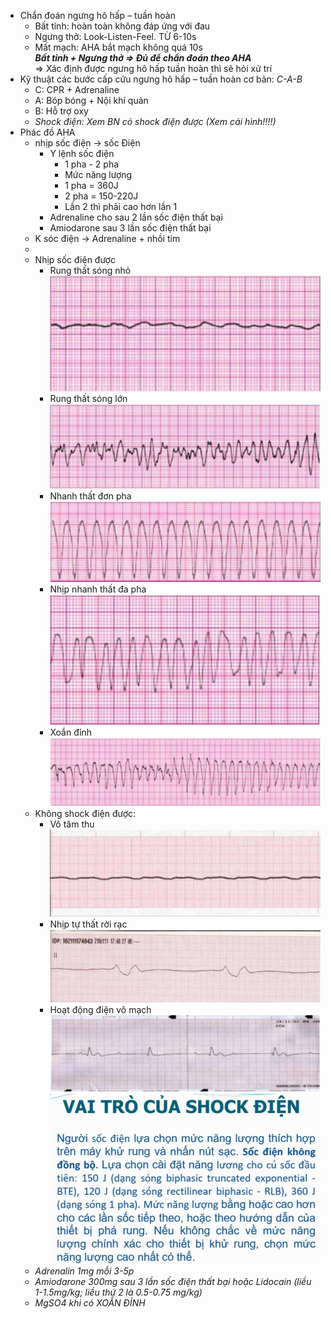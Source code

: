 - Chẩn đoán ngưng hô hấp – tuần hoàn  
	- Bất tỉnh: hoàn toàn không đáp ứng với đau  
	- Ngưng thở: Look-Listen-Feel. TỪ 6-10s  
	- Mất mạch: AHA bắt mạch không quá 10s  
	**_Bất tỉnh + Ngưng thở => Đủ để chẩn đoán theo AHA_**  
⇒ Xác định được ngưng hô hấp tuần hoàn thì sẽ hỏi xử trí  
- Kỹ thuật các bước cấp cứu ngưng hô hấp – tuần hoàn cơ bản: _C-A-B_  
	- C: CPR + Adrenaline  
	- A: Bóp bóng + Nội khí quản  
	- B: Hỗ trợ oxy  
	- _Shock điện: Xem BN có shock điện được (Xem cái hình!!!!)_  
- Phác đồ AHA  
	- nhịp sốc điện -> sốc Điện  
		- Y lệnh sốc điện  
			- 1 pha - 2 pha  
			- Mức năng lượng  
			- 1 pha = 360J  
			- 2 pha = 150-220J  
			- Lần 2 thì phải cao hơn lần 1   
		- Adrenaline cho sau 2 lần sốc điện thất bại  
		- Amiodarone sau 3 lần sốc điện thất bại  
	- K sóc điện -> Adrenaline + nhồi tim  
	-   
	- Nhịp sốc điện được  
		- Rung thất sóng nhỏ  
		![Buổi 8 - Hệ Tim mạch - Hệ nội tiết-1687397241997.jpeg](../../../200%20Files/image/image/Bu%E1%BB%95i%208%20-%20H%E1%BB%87%20Tim%20m%E1%BA%A1ch%20-%20H%E1%BB%87%20n%E1%BB%99i%20ti%E1%BA%BFt-1687397241997.jpeg)  
		- Rung thất sóng lớn  
		![Buổi 8 - Hệ Tim mạch - Hệ nội tiết-1687397247334.jpeg](../../../200%20Files/image/image/Bu%E1%BB%95i%208%20-%20H%E1%BB%87%20Tim%20m%E1%BA%A1ch%20-%20H%E1%BB%87%20n%E1%BB%99i%20ti%E1%BA%BFt-1687397247334.jpeg)  
		- Nhanh thất đơn pha  
		![Buổi 8 - Hệ Tim mạch - Hệ nội tiết-1687397266738.jpeg](../../../200%20Files/image/image/Bu%E1%BB%95i%208%20-%20H%E1%BB%87%20Tim%20m%E1%BA%A1ch%20-%20H%E1%BB%87%20n%E1%BB%99i%20ti%E1%BA%BFt-1687397266738.jpeg)  
		- Nhịp nhanh thất đa pha  
		![Buổi 8 - Hệ Tim mạch - Hệ nội tiết-1687397277658.jpeg](../../../200%20Files/image/image/Bu%E1%BB%95i%208%20-%20H%E1%BB%87%20Tim%20m%E1%BA%A1ch%20-%20H%E1%BB%87%20n%E1%BB%99i%20ti%E1%BA%BFt-1687397277658.jpeg)  
		- Xoắn đỉnh  
		![Buổi 8 - Hệ Tim mạch - Hệ nội tiết-1687397283125.jpeg](../../../200%20Files/image/image/Bu%E1%BB%95i%208%20-%20H%E1%BB%87%20Tim%20m%E1%BA%A1ch%20-%20H%E1%BB%87%20n%E1%BB%99i%20ti%E1%BA%BFt-1687397283125.jpeg)  
	- Không shock điện được:  
		- Vô tâm thu  
		![Buổi 8 - Hệ Tim mạch - Hệ nội tiết-1687397291635.jpeg](../../../200%20Files/image/image/Bu%E1%BB%95i%208%20-%20H%E1%BB%87%20Tim%20m%E1%BA%A1ch%20-%20H%E1%BB%87%20n%E1%BB%99i%20ti%E1%BA%BFt-1687397291635.jpeg)  
		- Nhịp tự thất rời rạc  
		![Buổi 8 - Hệ Tim mạch - Hệ nội tiết-1687397296596.jpeg](../../../200%20Files/image/image/Bu%E1%BB%95i%208%20-%20H%E1%BB%87%20Tim%20m%E1%BA%A1ch%20-%20H%E1%BB%87%20n%E1%BB%99i%20ti%E1%BA%BFt-1687397296596.jpeg)  
		- Hoạt động điện vô mạch  
		![Buổi 8 - Hệ Tim mạch - Hệ nội tiết-1687397301718.jpeg](../../../200%20Files/image/image/Bu%E1%BB%95i%208%20-%20H%E1%BB%87%20Tim%20m%E1%BA%A1ch%20-%20H%E1%BB%87%20n%E1%BB%99i%20ti%E1%BA%BFt-1687397301718.jpeg)  
![Pasted image 20230622082827.png](../../../200%20Files/image/Pasted%20image%2020230622082827.png)  
	- _Adrenalin 1mg mỗi 3-5p_  
	- _Amiodarone 300mg sau 3 lần sốc điện thất bại hoặc Lidocain (liều 1-1.5mg/kg; liều thứ 2 là 0.5-0.75 mg/kg)_  
	- _MgSO4 khi có XOẮN ĐỈNH_